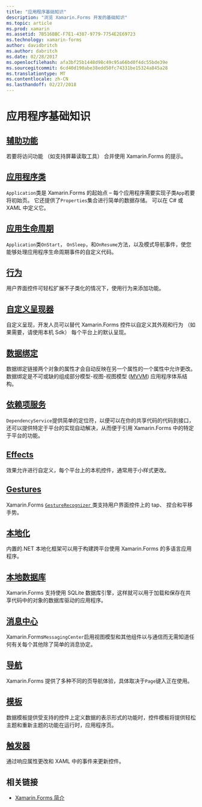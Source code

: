 ```yaml
---
title: "应用程序基础知识"
description: "浏览 Xamarin.Forms 开发的基础知识"
ms.topic: article
ms.prod: xamarin
ms.assetid: 7B516BBC-F7E1-4387-9779-7754E2E69723
ms.technology: xamarin-forms
author: davidbritch
ms.author: dabritch
ms.date: 02/28/2017
ms.openlocfilehash: afa3bf25b1448d98c49c95a66bd0f4dc55bde39e
ms.sourcegitcommit: 6cd40d190abe38edd50fc74331be15324a845a28
ms.translationtype: MT
ms.contentlocale: zh-CN
ms.lasthandoff: 02/27/2018
---
```

# <a name="application-fundamentals"></a>应用程序基础知识

## <a name="accessibilityaccessibilityindexmd"></a>[辅助功能](accessibility/index.md)

若要将访问功能 （如支持屏幕读取工具） 合并使用 Xamarin.Forms 的提示。

## <a name="app-classapplication-classmd"></a>[应用程序类](application-class.md)

`Application`类是 Xamarin.Forms 的起始点 – 每个应用程序需要实现子类`App`若要将初始页。 它还提供了`Properties`集合进行简单的数据存储。 可以在 C# 或 XAML 中定义它。

## <a name="app-lifecycleapp-lifecyclemd"></a>[应用生命周期](app-lifecycle.md)

`Application`类`OnStart`， `OnSleep`，和`OnResume`方法，以及模式导航事件，使您能够处理应用程序生命周期事件的自定义代码。

## <a name="behaviorsbehaviorsindexmd"></a>[行为](behaviors/index.md)

用户界面控件可轻松扩展不子类化的情况下，使用行为来添加功能。

## <a name="custom-rendererscustom-rendererindexmd"></a>[自定义呈现器](custom-renderer/index.md)

自定义呈现，开发人员可以替代 Xamarin.Forms 控件以自定义其外观和行为 （如果需要，请使用本机 Sdk） 每个平台上的默认呈现。

## <a name="data-bindingdata-bindingindexmd"></a>[数据绑定](data-binding/index.md)

数据绑定链接两个对象的属性才会自动反映在另一个属性的一个属性中允许更改。 数据绑定是不可或缺的组成部分模型-视图-视图模型 ([MVVM](~/xamarin-forms/enterprise-application-patterns/mvvm.md)) 应用程序体系结构。

## <a name="dependency-servicedependency-serviceindexmd"></a>[依赖项服务](dependency-service/index.md)

`DependencyService`提供简单的定位符，以便可以在你的共享代码的代码到接口，还可以提供特定于平台的实现自动解决，从而便于引用 Xamarin.Forms 中的特定于平台的功能。

## <a name="effectseffectsindexmd"></a>[Effects](effects/index.md)

效果允许进行自定义，每个平台上的本机控件，通常用于小样式更改。

## <a name="gesturesgesturesindexmd"></a>[Gestures](gestures/index.md)

Xamarin.Forms [ `GestureRecognizer` ](https://developer.xamarin.com/api/type/Xamarin.Forms.GestureRecognizer/)类支持用户界面控件上的 tap、 捏合和平移手势。

## <a name="localizationlocalizationmd"></a>[本地化](localization.md)

内置的.NET 本地化框架可以用于构建跨平台使用 Xamarin.Forms 的多语言应用程序。

## <a name="local-databasesdatabasesmd"></a>[本地数据库](databases.md)

Xamarin.Forms 支持使用 SQLite 数据库引擎，这样就可以用于加载和保存在共享代码中的对象的数据库驱动的应用程序。

## <a name="messaging-centermessaging-centermd"></a>[消息中心](messaging-center.md)

Xamarin.Forms`MessagingCenter`启用视图模型和其他组件以与通信而无需知道任何有关每个其他除了简单的消息协定。

## <a name="navigationnavigationindexmd"></a>[导航](navigation/index.md)

Xamarin.Forms 提供了多种不同的页导航体验，具体取决于`Page`键入正在使用。

## <a name="templatestemplatesindexmd"></a>[模板](templates/index.md)

数据模板提供受支持的控件上定义数据的表示形式的功能时，控件模板将提供轻松主题和重新主题的功能在运行时，应用程序页。

## <a name="triggerstriggersmd"></a>[触发器](triggers.md)

通过响应属性更改和 XAML 中的事件来更新控件。


## <a name="related-links"></a>相关链接

- [Xamarin.Forms 简介](~/xamarin-forms/get-started/introduction-to-xamarin-forms.md)
